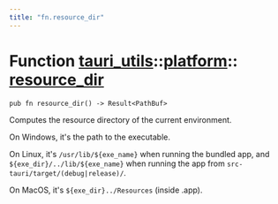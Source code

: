 ```yaml
---
title: "fn.resource_dir"
---
```


# Function [tauri_utils](/docs/api/rust/tauri_utils/../index.html)::​[platform](/docs/api/rust/tauri_utils/index.html)::​[resource_dir](/docs/api/rust/tauri_utils/)

    pub fn resource_dir() -> Result<PathBuf>

Computes the resource directory of the current environment.

On Windows, it's the path to the executable.

On Linux, it's `/usr/lib/${exe_name}` when running the bundled app, and `${exe_dir}/../lib/${exe_name}` when running the app from `src-tauri/target/(debug|release)/`.

On MacOS, it's `${exe_dir}../Resources` (inside .app).

